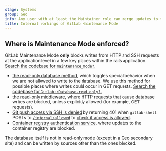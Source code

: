 ```yaml
---
stage: Systems
group: Geo
info: Any user with at least the Maintainer role can merge updates to this content. For details, see https://docs.gitlab.com/ee/development/development_processes.html#development-guidelines-review.
title: Internal workings of GitLab Maintenance Mode
---
```


## Where is Maintenance Mode enforced?

GitLab Maintenance Mode **only** blocks writes from HTTP and SSH requests at the application level in a few key places within the rails application.
[Search the codebase for `maintenance_mode?`.](https://gitlab.com/search?search=maintenance_mode%3F&group_id=9970&project_id=278964&scope=blobs&search_code=false&snippets=false&repository_ref=)

- [the read-only database method](https://gitlab.com/gitlab-org/gitlab/-/blob/2425e9de50c678413ceaad6ee3bf66f42b7e228c/ee/lib/ee/gitlab/database.rb#L13), which toggles special behavior when we are not allowed to write to the database. We use this method for possible places where writes could occur in GET requests. [Search the codebase for `Gitlab::Database.read_only?`.](https://gitlab.com/search?search=Gitlab%3A%3ADatabase.read_only%3F&group_id=9970&project_id=278964&scope=blobs&search_code=false&snippets=false&repository_ref=)
- [the read-only middleware](https://gitlab.com/gitlab-org/gitlab/-/blob/master/ee/lib/ee/gitlab/middleware/read_only/controller.rb), where HTTP requests that cause database writes are blocked, unless explicitly allowed (for example, GET requests).
- [Git push access via SSH is denied](https://gitlab.com/gitlab-org/gitlab/-/blob/2425e9de50c678413ceaad6ee3bf66f42b7e228c/ee/lib/ee/gitlab/git_access.rb#L13) by returning 401 when `gitlab-shell` POSTs to [`/internal/allowed`](internal_api/_index.md) to [check if access is allowed](internal_api/_index.md#git-authentication).
- [Container registry authentication service](https://gitlab.com/gitlab-org/gitlab/-/blob/2425e9de50c678413ceaad6ee3bf66f42b7e228c/ee/app/services/ee/auth/container_registry_authentication_service.rb#L12), where updates to the container registry are blocked.

The database itself is not in read-only mode (except in a Geo secondary site) and can be written by sources other than the ones blocked.
